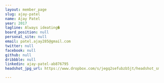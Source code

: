 ```yaml
---
layout: member_page
slug: ajay-patel
name: Ajay Patel
year: 2017
tagline: Always ideating�
board_position: null
personal_site: null
email: patel.ajay285@gmail.com
twitter: null
facebook: null
github: null
dribbble: null
linkedin: ajay-patel-ab876795
headshot_jpg_url: https://www.dropbox.com/s/jegq2sefubzb5jt/headshot_small_filesize.jpg?dl=0

---
```

